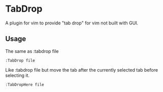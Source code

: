 # TabDrop

A plugin for vim to provide "tab drop" for vim not built with GUI.

## Usage

The same as :tabdrop file
```
:TabDrop file
```

Like :tabdrop file but move the tab after the currently selected tab before selecting it.
```
:TabDropHere file
```
